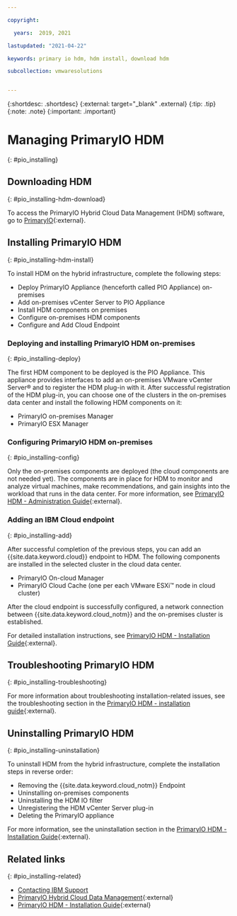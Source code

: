 ```yaml
---

copyright:

  years:  2019, 2021

lastupdated: "2021-04-22"

keywords: primary io hdm, hdm install, download hdm

subcollection: vmwaresolutions


---
```


{:shortdesc: .shortdesc}
{:external: target="_blank" .external}
{:tip: .tip}
{:note: .note}
{:important: .important}


# Managing PrimaryIO HDM
{: #pio_installing}

## Downloading HDM
{: #pio_installing-hdm-download}

To access the PrimaryIO Hybrid Cloud Data Management (HDM) software, go to [PrimaryIO](https://www.primaryio.com/hybrid-cloud-data-mgmt/){:external}.

## Installing PrimaryIO HDM
{: #pio_installing-hdm-install}

To install HDM on the hybrid infrastructure, complete the following steps:
* Deploy PrimaryIO Appliance (henceforth called PIO Appliance) on-premises
* Add on-premises vCenter Server to PIO Appliance
* Install HDM components on premises
* Configure on-premises HDM components
* Configure and Add Cloud Endpoint

### Deploying and installing PrimaryIO HDM on-premises
{: #pio_installing-deploy}

The first HDM component to be deployed is the PIO Appliance. This appliance provides interfaces to add an on-premises VMware vCenter Server® and to register the HDM plug-in with it. After successful registration of the HDM plug-in, you can choose one of the clusters in the on-premises data center and install the following HDM components on it:
* PrimaryIO on-premises Manager
* PrimaryIO ESX Manager

### Configuring PrimaryIO HDM on-premises
{: #pio_installing-config}

Only the on-premises components are deployed (the cloud components are not needed yet). The components are in place for HDM to monitor and analyze virtual machines, make recommendations, and gain insights into the workload that runs in the data center. For more information, see [PrimaryIO HDM - Administration Guide](https://www.primaryio.com/free-downloads-2/){:external}.

### Adding an IBM Cloud endpoint
{: #pio_installing-add}

After successful completion of the previous steps, you can add an {{site.data.keyword.cloud}} endpoint to HDM. The following components are installed in the selected cluster in the cloud data center.
* PrimaryIO On-cloud Manager
* PrimaryIO Cloud Cache (one per each VMware ESXi™ node in cloud cluster)

After the cloud endpoint is successfully configured, a network connection between {{site.data.keyword.cloud_notm}} and the on-premises cluster is established.

For detailed installation instructions, see [PrimaryIO HDM - Installation Guide](https://www.primaryio.com/free-downloads-2/){:external}.

## Troubleshooting PrimaryIO HDM
{: #pio_installing-troubleshooting}

For more information about troubleshooting installation-related issues, see the troubleshooting section in the [PrimaryIO HDM - installation guide](https://www.primaryio.com/free-downloads-2/){:external}.

## Uninstalling PrimaryIO HDM
{: #pio_installing-uninstallation}

To uninstall HDM from the hybrid infrastructure, complete the installation steps in reverse order:
* Removing the {{site.data.keyword.cloud_notm}} Endpoint
* Uninstalling on-premises components
* Uninstalling the HDM IO filter
* Unregistering the HDM vCenter Server plug-in
* Deleting the PrimaryIO appliance

For more information, see the uninstallation section in the [PrimaryIO HDM - Installation Guide](https://www.primaryio.com/free-downloads-2/){:external}.

## Related links
{: #pio_installing-related}

* [Contacting IBM Support](/docs/vmwaresolutions?topic=vmwaresolutions-trbl_support)
* [PrimaryIO Hybrid Cloud Data Management](https://www.primaryio.com/){:external}
* [PrimaryIO HDM - Installation Guide](https://www.primaryio.com/free-downloads-2/){:external}
